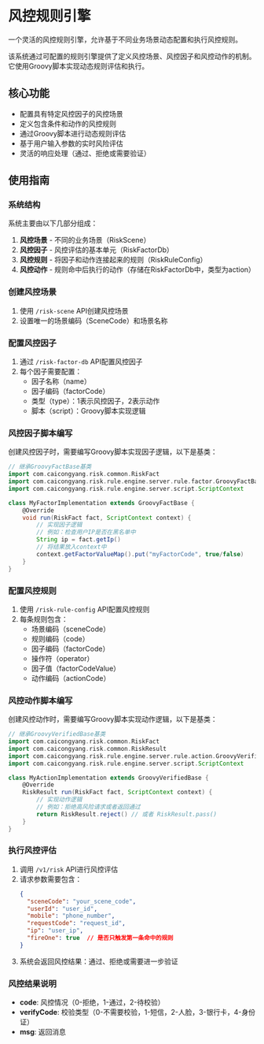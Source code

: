 # 风控规则引擎

一个灵活的风控规则引擎，允许基于不同业务场景动态配置和执行风控规则。

该系统通过可配置的规则引擎提供了定义风控场景、风控因子和风控动作的机制。它使用Groovy脚本实现动态规则评估和执行。

## 核心功能

- 配置具有特定风控因子的风控场景
- 定义包含条件和动作的风控规则
- 通过Groovy脚本进行动态规则评估
- 基于用户输入参数的实时风险评估
- 灵活的响应处理（通过、拒绝或需要验证）

## 使用指南

### 系统结构

系统主要由以下几部分组成：
1. **风控场景** - 不同的业务场景（RiskScene）
2. **风控因子** - 风控评估的基本单元（RiskFactorDb）
3. **风控规则** - 将因子和动作连接起来的规则（RiskRuleConfig）
4. **风控动作** - 规则命中后执行的动作（存储在RiskFactorDb中，类型为action）

### 创建风控场景

1. 使用 `/risk-scene` API创建风控场景
2. 设置唯一的场景编码（SceneCode）和场景名称

### 配置风控因子

1. 通过 `/risk-factor-db` API配置风控因子
2. 每个因子需要配置：
   - 因子名称（name）
   - 因子编码（factorCode）
   - 类型（type）：1表示风控因子，2表示动作
   - 脚本（script）：Groovy脚本实现逻辑

### 风控因子脚本编写

创建风控因子时，需要编写Groovy脚本实现因子逻辑，以下是基类：

```groovy
// 继承GroovyFactBase基类
import com.caicongyang.risk.common.RiskFact
import com.caicongyang.risk.rule.engine.server.rule.factor.GroovyFactBase
import com.caicongyang.risk.rule.engine.server.script.ScriptContext

class MyFactorImplementation extends GroovyFactBase {
    @Override
    void run(RiskFact fact, ScriptContext context) {
        // 实现因子逻辑
        // 例如：检查用户IP是否在黑名单中
        String ip = fact.getIp()
        // 将结果放入context中
        context.getFactorValueMap().put("myFactorCode", true/false)
    }
}
```

### 配置风控规则

1. 使用 `/risk-rule-config` API配置风控规则
2. 每条规则包含：
   - 场景编码（sceneCode）
   - 规则编码（code）
   - 因子编码（factorCode）
   - 操作符（operator）
   - 因子值（factorCodeValue）
   - 动作编码（actionCode）

### 风控动作脚本编写

创建风控动作时，需要编写Groovy脚本实现动作逻辑，以下是基类：

```groovy
// 继承GroovyVerifiedBase基类
import com.caicongyang.risk.common.RiskFact
import com.caicongyang.risk.common.RiskResult
import com.caicongyang.risk.rule.engine.server.rule.action.GroovyVerifiedBase
import com.caicongyang.risk.rule.engine.server.script.ScriptContext

class MyActionImplementation extends GroovyVerifiedBase {
    @Override
    RiskResult run(RiskFact fact, ScriptContext context) {
        // 实现动作逻辑
        // 例如：拒绝高风险请求或者返回通过
        return RiskResult.reject() // 或者 RiskResult.pass()
    }
}
```

### 执行风控评估

1. 调用 `/v1/risk` API进行风控评估
2. 请求参数需要包含：
   ```json
   {
     "sceneCode": "your_scene_code",
     "userId": "user_id",
     "mobile": "phone_number",
     "requestCode": "request_id",
     "ip": "user_ip",
     "fireOne": true  // 是否只触发第一条命中的规则
   }
   ```
3. 系统会返回风控结果：通过、拒绝或需要进一步验证

### 风控结果说明

- **code**: 风控情况（0-拒绝，1-通过，2-待校验）
- **verifyCode**: 校验类型（0-不需要校验，1-短信，2-人脸，3-银行卡，4-身份证）
- **msg**: 返回消息 